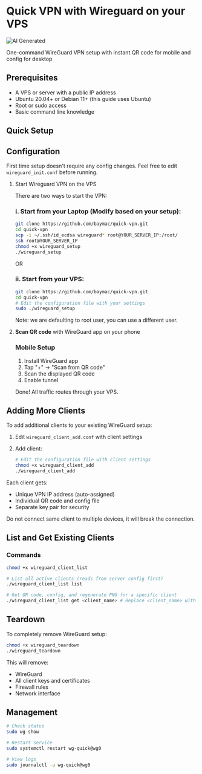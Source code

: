 # Quick VPN with Wireguard on your VPS

![AI Generated](https://img.shields.io/badge/🤖_AI-Generated-orange)

One-command WireGuard VPN setup with instant QR code for mobile and config for desktop

## Prerequisites

- A VPS or server with a public IP address
- Ubuntu 20.04+ or Debian 11+ (this guide uses Ubuntu)
- Root or sudo access
- Basic command line knowledge

## Quick Setup

## Configuration

First time setup doesn't require any config changes. Feel free to edit `wireguard_init.conf` before running.

1. Start Wireguard VPN on the VPS

   There are two ways to start the VPN:

   ### i. Start from your Laptop (Modify based on your setup):
      ```bash
      git clone https://github.com/baymac/quick-vpn.git
      cd quick-vpn   
      scp -i ~/.ssh/id_ecdsa wireguard* root@YOUR_SERVER_IP:/root/
      ssh root@YOUR_SERVER_IP
      chmod +x wireguard_setup
      ./wireguard_setup
      ```

   OR

   ### ii. Start from your VPS:
      ```bash
      git clone https://github.com/baymac/quick-vpn.git
      cd quick-vpn
      # Edit the configuration file with your settings
      sudo ./wireguard_setup
      ```
   
   Note: we are defaulting to root user, you can use a different user.

2. **Scan QR code** with WireGuard app on your phone

   ### Mobile Setup

   1. Install WireGuard app
   2. Tap "+" → "Scan from QR code"
   3. Scan the displayed QR code
   4. Enable tunnel

   Done! All traffic routes through your VPS.

## Adding More Clients

To add additional clients to your existing WireGuard setup:

1. Edit `wireguard_client_add.conf` with client settings

2. Add client:
   ```bash
   # Edit the configuration file with client settings
   chmod +x wireguard_client_add
   ./wireguard_client_add
   ```

Each client gets:
- Unique VPN IP address (auto-assigned)
- Individual QR code and config file
- Separate key pair for security

Do not connect same client to multiple devices, it will break the connection.

## List and Get Existing Clients

### Commands

```bash
chmod +x wireguard_client_list

# List all active clients (reads from server config first)
./wireguard_client_list list

# Get QR code, config, and regenerate PNG for a specific client
./wireguard_client_list get <client_name> # Replace <client_name> with the name of the client
```

## Teardown

To completely remove WireGuard setup:

```bash
chmod +x wireguard_teardown
./wireguard_teardown
```

This will remove:
- WireGuard
- All client keys and certificates  
- Firewall rules
- Network interface


## Management

```bash
# Check status
sudo wg show

# Restart service  
sudo systemctl restart wg-quick@wg0

# View logs
sudo journalctl -u wg-quick@wg0
```

